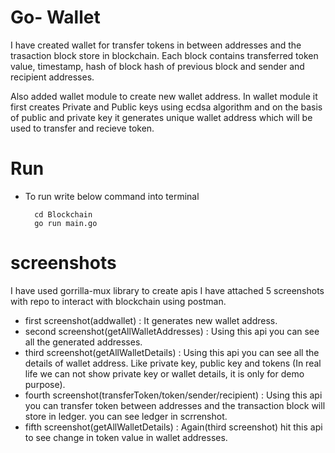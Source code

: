 # Go- Wallet

I have created wallet for transfer tokens in between addresses and the trasaction block store in blockchain. Each block contains transferred token value, timestamp, hash of block hash of previous block and sender and recipient addresses. 

Also added wallet module to create new wallet address. In wallet module it first creates Private and Public keys using ecdsa algorithm and on the basis of public and private key it generates unique wallet address which will be used to transfer and recieve token.

# Run
- To run write below command into terminal
   
        cd Blockchain
        go run main.go

# screenshots

I have used gorrilla-mux library to create apis
I have attached 5 screenshots with repo to interact with blockchain using postman.
- first screenshot(addwallet) : It generates new wallet address.
- second screenshot(getAllWalletAddresses) : Using this api you can see all the generated addresses.
- third screenshot(getAllWalletDetails) : Using this api you can see all the details of wallet address. Like private key, public key and tokens (In real life we can not show private key or wallet details, it is only for demo purpose).
- fourth screenshot(transferToken/token/sender/recipient) : Using this api you can transfer token between addresses and the transaction block will store in ledger. you can see ledger in scrrenshot.
- fifth screenshot(getAllWalletDetails) : Again(third screenshot) hit this api to see change in token value in wallet addresses. 

